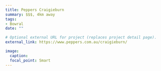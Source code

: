 ```yaml
---
title: Peppers Craigieburn
summary: $$$, 4km away
tags:
- Bowral
date: ""

# Optional external URL for project (replaces project detail page).
external_link: https://www.peppers.com.au/craigieburn/

image:
  caption:
  focal_point: Smart
---
```

